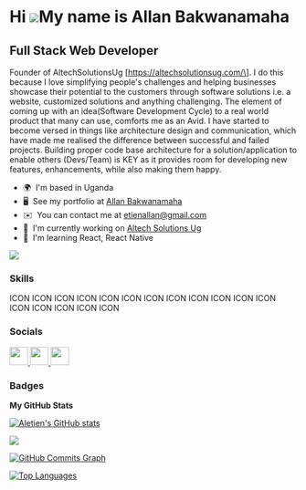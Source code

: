Hi ![](https://user-images.githubusercontent.com/18350557/176309783-0785949b-9127-417c-8b55-ab5a4333674e.gif)My name is Allan Bakwanamaha
=========================================================================================================================================

Full Stack Web Developer
------------------------

Founder of AltechSolutionsUg \[https://altechsolutionsug.com/\]. I do this because I love simplifying people's challenges and helping businesses showcase their potential to the customers through software solutions i.e. a website, customized solutions and anything challenging. The element of coming up with an idea(Software Development Cycle) to a real world product that many can use, comforts me as an Avid. I have started to become versed in things like architecture design and communication, which have made me realised the difference between successful and failed projects. Building proper code base architecture for a solution/application to enable others (Devs/Team) is KEY as it provides room for developing new features, enhancements, while also making them happy.

* 🌍  I'm based in Uganda
* 🖥️  See my portfolio at [Allan Bakwanamaha](http://altechsolutionsug.com)
* ✉️  You can contact me at [etienallan@gmail.com](mailto:etienallan@gmail.com)
* 🚀  I'm currently working on [Altech Solutions Ug](http://altechsolutionsug.com)
* 🧠  I'm learning React, React Native

<a href="https://www.github.com/Aletien" target="_blank" rel="noreferrer"><img
src="https://img.shields.io/github/followers/Aletien?logo=github&style=for-the-badge&color=0891b2&labelColor=1c1917" /></a>

### Skills


<p align="left">
ICON ICON ICON ICON ICON ICON ICON ICON ICON ICON ICON ICON ICON ICON ICON ICON ICON
</p>


### Socials

<p align="left"> <a href="https://www.github.com/Aletien" target="_blank" rel="noreferrer"> <picture> <source media="(prefers-color-scheme: dark)" srcset="https://raw.githubusercontent.com/danielcranney/readme-generator/main/public/icons/socials/github-dark.svg" /> <source media="(prefers-color-scheme: light)" srcset="https://raw.githubusercontent.com/danielcranney/readme-generator/main/public/icons/socials/github.svg" /> <img src="https://raw.githubusercontent.com/danielcranney/readme-generator/main/public/icons/socials/github.svg" width="32" height="32" /> </picture> </a> <a href="https://www.linkedin.com/in/bakwanamaha-allan-7828b9146/" target="_blank" rel="noreferrer"> <picture> <source media="(prefers-color-scheme: dark)" srcset="undefined" /> <source media="(prefers-color-scheme: light)" srcset="https://raw.githubusercontent.com/danielcranney/readme-generator/main/public/icons/socials/linkedin.svg" /> <img src="https://raw.githubusercontent.com/danielcranney/readme-generator/main/public/icons/socials/linkedin.svg" width="32" height="32" /> </picture> </a> <a href="https://www.x.com/EtienAllan" target="_blank" rel="noreferrer"> <picture> <source media="(prefers-color-scheme: dark)" srcset="https://raw.githubusercontent.com/danielcranney/readme-generator/main/public/icons/socials/twitter-dark.svg" /> <source media="(prefers-color-scheme: light)" srcset="https://raw.githubusercontent.com/danielcranney/readme-generator/main/public/icons/socials/twitter.svg" /> <img src="https://raw.githubusercontent.com/danielcranney/readme-generator/main/public/icons/socials/twitter.svg" width="32" height="32" /> </picture> </a></p>

### Badges

<b>My GitHub Stats</b>

<a href="http://www.github.com/Aletien"><img src="https://github-readme-stats.vercel.app/api?username=Aletien&show_icons=true&hide=&count_private=true&title_color=0891b2&text_color=ffffff&icon_color=0891b2&bg_color=1c1917&hide_border=true&show_icons=true" alt="Aletien's GitHub stats" /></a>

<a href="http://www.github.com/Aletien"><img src="https://github-readme-streak-stats.herokuapp.com/?user=Aletien&stroke=ffffff&background=1c1917&ring=0891b2&fire=0891b2&currStreakNum=ffffff&currStreakLabel=0891b2&sideNums=ffffff&sideLabels=ffffff&dates=ffffff&hide_border=true" /></a>

<a href="http://www.github.com/Aletien"><img src="https://github-readme-activity-graph.cyclic.app/graph?username=Aletien&bg_color=1c1917&color=ffffff&line=0891b2&point=ffffff&area_color=1c1917&area=true&hide_border=true&custom_title=GitHub%20Commits%20Graph" alt="GitHub Commits Graph" /></a>

<a href="https://github.com/Aletien" align="left"><img src="https://github-readme-stats.vercel.app/api/top-langs/?username=Aletien&langs_count=10&title_color=0891b2&text_color=ffffff&icon_color=0891b2&bg_color=1c1917&hide_border=true&locale=en&custom_title=Top%20%Languages" alt="Top Languages" /></a>

